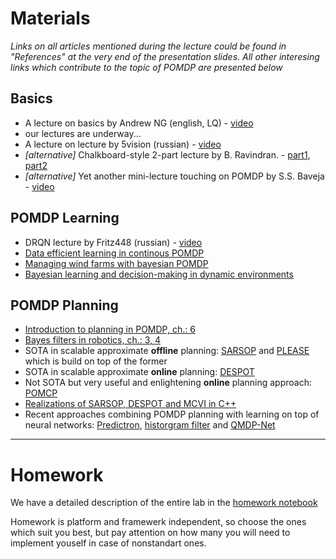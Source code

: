 # Materials

_Links on all articles mentioned during the lecture could be found in "References" at the very end of the presentation slides. All other interesing links which contribute to the topic of POMDP are presented below_

## Basics
* A lecture on basics by Andrew NG (english, LQ) - [video](https://www.youtube.com/watch?v=yCqPMD6coO8)
* our lectures are underway...
* A lecture on lecture by 5vision (russian) - [video](https://www.youtube.com/watch?v=_dkaynuKUFE)
* _[alternative]_ Chalkboard-style 2-part lecture by B. Ravindran.  - [part1](https://www.youtube.com/watch?v=9G_KevA8DFY), [part2](https://www.youtube.com/watch?v=dMOUp7YzUpQ)
* _[alternative]_ Yet another mini-lecture touching on POMDP by S.S. Baveja - [video](https://www.youtube.com/watch?v=SE56KgF7aVc)

## POMDP Learning
* DRQN lecture by Fritz448 (russian) - [video](https://www.youtube.com/watch?v=bE5DIJvZexc)
* [Data efficient learning in continous POMDP](https://arxiv.org/abs/1602.02523v1)
* [Managing wind farms with bayesian POMDP](http://ascelibrary.org/doi/abs/10.1061/(ASCE)CP.1943-5487.0000390)
* [Bayesian learning and decision-making in dynamic environments](http://www.jmlr.org/papers/volume12/ross11a/ross11a.pdf)

## POMDP Planning
* [Introduction to planning in POMDP, ch.: 6](https://www.amazon.com/Decision-Making-Under-Uncertainty-Application/dp/0262029251)
* [Bayes filters in robotics, ch.: 3, 4](https://docs.ufpr.br/~danielsantos/ProbabilisticRobotics.pdf)
* SOTA in scalable approximate __offline__ planning:  [SARSOP](http://www.roboticsproceedings.org/rss04/p9.pdf) and [PLEASE](http://www.aaai.org/ocs/index.php/SOCS/SOCS15/paper/viewFile/10686/10627) which is build on top of the former
* SOTA in scalable approximate __online__ planning: [DESPOT](https://arxiv.org/pdf/1609.03250v1.pdf)
* Not SOTA but very useful and enlightening __online__ planning approach: [POMCP](https://papers.nips.cc/paper/4031-monte-carlo-planning-in-large-pomdps.pdf)
* [Realizations of SARSOP, DESPOT and MCVI in C++](http://bigbird.comp.nus.edu.sg/pmwiki/farm/appl/)
* Recent approaches combining  POMDP planning with learning on top of neural networks: [Predictron](https://openreview.net/pdf?id=BkJsCIcgl), [historgram filter](https://openreview.net/pdf?id=ByvJuTigl) and [QMDP-Net](https://arxiv.org/pdf/1703.06692.pdf)




---

# Homework

We have a detailed description of the entire lab in the [homework notebook](https://github.com/yandexdataschool/Practical_RL/blob/master/week7/7.3_homework.ipynb)

Homework is platform and framewerk independent, so choose the ones which suit you best, but pay attention on how many you will need to implement youself in case of nonstandart ones.
